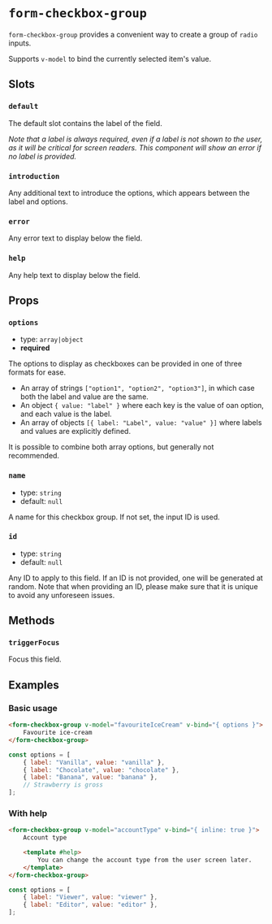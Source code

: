 # `form-checkbox-group`

`form-checkbox-group` provides a convenient way to create a group of `radio` inputs.

Supports `v-model` to bind the currently selected item's value.

## Slots

### `default`

The default slot contains the label of the field.

_Note that a label is always required, even if a label is not shown to the user, as it will be critical for screen readers. This component will show an error if no label is provided._

### `introduction`

Any additional text to introduce the options, which appears between the label and options.

### `error`

Any error text to display below the field.

### `help`

Any help text to display below the field.

## Props

### `options`

- type: `array|object`
- **required**

The options to display as checkboxes can be provided in one of three formats for ease.

- An array of strings `["option1", "option2", "option3"]`, in which case both the label and value are the same.
- An object `{ value: "label" }` where each key is the value of oan option, and each value is the label.
- An array of objects `[{ label: "Label", value: "value" }]` where labels and values are explicitly defined.

It is possible to combine both array options, but generally not recommended.

### `name`

- type: `string`
- default: `null`

A name for this checkbox group. If not set, the input ID is used.

### `id`

- type: `string`
- default: `null`

Any ID to apply to this field. If an ID is not provided, one will be generated at random. Note that when providing an ID, please make sure that it is unique to avoid any unforeseen issues.

## Methods

### `triggerFocus`

Focus this field.

## Examples

### Basic usage

```html
<form-checkbox-group v-model="favouriteIceCream" v-bind="{ options }">
	Favourite ice-cream
</form-checkbox-group>
```

```javascript
const options = [
	{ label: "Vanilla", value: "vanilla" },
	{ label: "Chocolate", value: "chocolate" },
	{ label: "Banana", value: "banana" },
	// Strawberry is gross
];
```

### With help

```html
<form-checkbox-group v-model="accountType" v-bind="{ inline: true }">
	Account type

	<template #help>
		You can change the account type from the user screen later.
	</template>
</form-checkbox-group>
```

```javascript
const options = [
	{ label: "Viewer", value: "viewer" },
	{ label: "Editor", value: "editor" },
];
```

